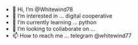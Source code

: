 - 👋 Hi, I’m @Whitewind78
- 👀 I’m interested in ... digital cooperative
- 🌱 I’m currently learning ... python
- 💞️ I’m looking to collaborate on ... 
- 📫 How to reach me ... telegram  @whitewind77

<!---
Whitewind78/Whitewind78 is a ✨ special ✨ repository because its `README.md` (this file) appears on your GitHub profile.
You can click the Preview link to take a look at your changes.
--->
